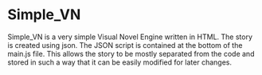 # Simple_VN

Simple_VN is a very simple Visual Novel Engine written in HTML.
The story is created using json.
The JSON script is contained at the bottom of the main.js file.
This allows the story to be mostly separated from the code and stored in such a way that it can be easily modified for later changes.

